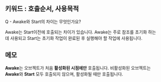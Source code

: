 ## 키워드 : 호출순서, 사용목적

Q - Awake와 Start의 차이는 무엇인가요?

Awake는 Start이전에 호출되는 차이가 있습니다.
Awake는 주로 참조를 초기화 하는데 사용되고
Start는 초기화 작업이 완료된 후 실행해야 할 작업에 사용됩니다.

## 메모
**Awake**는 오브젝트가 처음 **활성화된 시점에만** 호출됩니다.
비활성화된 오브젝트는 **Awake**와 **Start** 모두 호출되지 않으며, 활성화될 때만 호출됩니다.